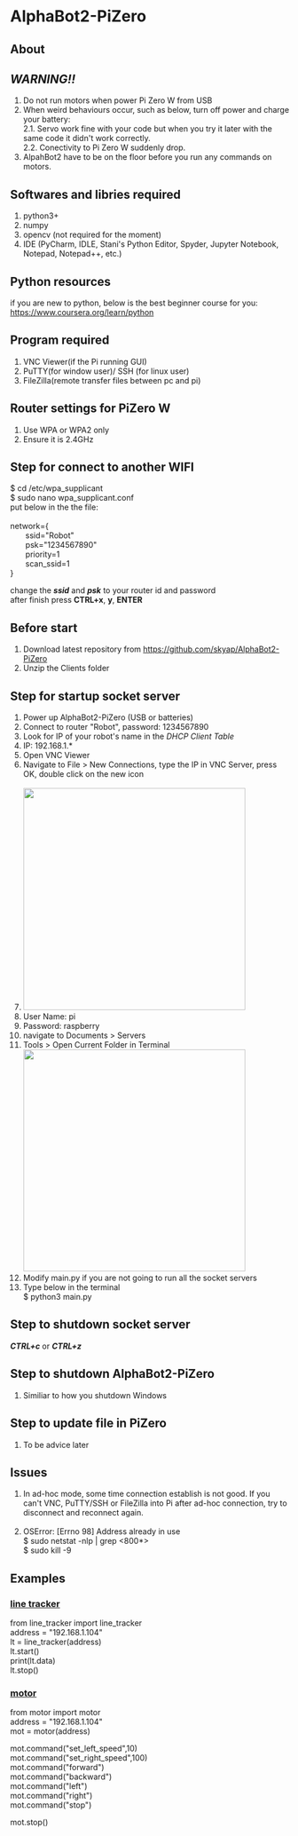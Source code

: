 # AlphaBot2-PiZero
## About

## **_WARNING!!_**
1. Do not run motors when power Pi Zero W from USB</br>
2. When weird behaviours occur, such as below, turn off power and charge your battery:</br>
	2.1. Servo work fine with your code but when you try it later with the same code it didn't work correctly.</br>
	2.2. Conectivity to Pi Zero W suddenly drop.</br>
3. AlpahBot2 have to be on the floor before you run any commands on motors.

## Softwares and libries required
1. python3+ 
2. numpy
3. opencv (not required for the moment)
4. IDE (PyCharm, IDLE, Stani's Python Editor, Spyder, Jupyter Notebook, Notepad, Notepad++, etc.)

## Python resources
if you are new to python, below is the best beginner course for you:</br>
https://www.coursera.org/learn/python

## Program required
1. VNC Viewer(if the Pi running GUI)
2. PuTTY(for window user)/ SSH (for linux user)
3. FileZilla(remote transfer files between pc and pi)

## Router settings for PiZero W
1. Use WPA or WPA2 only
2. Ensure it is 2.4GHz

## Step for connect to another WIFI
$ cd /etc/wpa_supplicant</br>
$ sudo nano wpa_supplicant.conf</br>
put below in the the file:</br></br>
network={</br>
&nbsp; &nbsp; &nbsp; &nbsp;ssid="Robot"</br>
&nbsp; &nbsp; &nbsp; &nbsp;psk="1234567890"</br>
&nbsp; &nbsp; &nbsp; &nbsp;priority=1</br>
&nbsp; &nbsp; &nbsp; &nbsp;scan_ssid=1</br>
}</br>

change the **_ssid_** and **_psk_** to your router id and password</br>
after finish press **CTRL+x**, **y**, **ENTER**
## Before start
1. Download latest repository from https://github.com/skyap/AlphaBot2-PiZero
2. Unzip the Clients folder

## Step for startup socket server
1. Power up AlphaBot2-PiZero (USB or batteries)
2. Connect to router "Robot", password: 1234567890
2. Look for IP of your robot's name in the _DHCP Client Table_
3. IP: 192.168.1.*
4. Open VNC Viewer
5. Navigate to File > New Connections, type the IP in VNC Server, press OK, double click on the new icon</br></br>
6. <img src="https://github.com/skyap/AlphaBot2-PiZero/tree/master/images/vnc1.jpg" width="400"></br>
7. User Name: pi</br>
8. Password: raspberry</br>
9. navigate to Documents > Servers</br> 
10. Tools > Open Current Folder in Terminal</br>
<img src="https://github.com/skyap/AlphaBot2-PiZero/tree/master/images/vnc2.jpg" width="400"></br>
11. Modify main.py if you are not going to run all the socket servers
12. Type below in the terminal</br>
	$ python3 main.py

## Step to shutdown socket server
**_CTRL+c_** or **_CTRL+z_**
## Step to shutdown AlphaBot2-PiZero
1. Similiar to how you shutdown Windows
## Step to update file in PiZero
1. To be advice later
## Issues
1. In ad-hoc mode, some time connection establish is not good. If you can't VNC, PuTTY/SSH or FileZilla into Pi after ad-hoc connection, try to disconnect and reconnect again.</br></br>
2. OSError: [Errno 98] Address already in use  
	$ sudo netstat -nlp | grep <800*></br>
	$ sudo kill -9 <process>

## Examples
### <u>line tracker</u>
from line_tracker import line_tracker</br>
address = "192.168.1.104"</br>
lt = line_tracker(address)</br>
lt.start()</br>
print(lt.data)</br>
lt.stop()</br>


### <u>motor</u>
from motor import motor</br>
address = "192.168.1.104"</br>
mot = motor(address)</br>

mot.command("set_left_speed",10)</br>
mot.command("set_right_speed",100)</br>
mot.command("forward")</br>
mot.command("backward")</br>
mot.command("left")</br>
mot.command("right")</br>
mot.command("stop")</br>

mot.stop()</br>






	
	